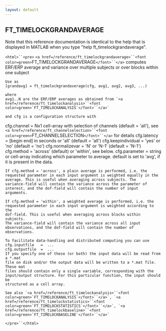 ```yaml
---
layout: default
---
```


##  FT_TIMELOCKGRANDAVERAGE

Note that this reference documentation is identical to the help that is displayed in MATLAB when you type "help ft_timelockgrandaverage".

`<html>``<pre>`
    `<a href=/reference/ft_timelockgrandaverage>``<font color=green>`FT_TIMELOCKGRANDAVERAGE`</font>``</a>` computes ERF/ERP average and variance
    over multiple subjects or over blocks within one subject
 
    Use as
    [grandavg] = ft_timelockgrandaverage(cfg, avg1, avg2, avg3, ...)
 
    where
    avg1..N are the ERF/ERP averages as obtained from `<a href=/reference/ft_timelockanalysis>``<font color=green>`FT_TIMELOCKANALYSIS`</font>``</a>`
 
    and cfg is a configuration structure with
   cfg.channel        = Nx1 cell-array with selection of channels (default = 'all'),
                        see `<a href=/reference/ft_channelselection>``<font color=green>`FT_CHANNELSELECTION`</font>``</a>` for details
   cfg.latency        = [begin end] in seconds or 'all' (default = 'all')
   cfg.keepindividual = 'yes' or 'no' (default = 'no')
   cfg.normalizevar   = 'N' or 'N-1' (default = 'N-1')
   cfg.method         = 'across' (default) or 'within', see below.
   cfg.parameter      = string or cell-array indicating which
                         parameter to average. default is set to
                         'avg', if it is present in the data.
 
    If cfg.method = 'across', a plain average is performed, i.e. the
    requested parameter in each input argument is weighted equally in the
    average. This is useful when averaging across subjects. The
    variance-field will contain the variance across the parameter of
    interest, and the dof-field will contain the number of input arguments.
 
    If cfg.method = 'within', a weighted average is performed, i.e. the
    requested parameter in each input argument is weighted according to the
    dof-field. This is useful when averaging across blocks within subjects.
    The variance-field will contain the variance across all input
    observations, and the dof-field will contain the number of observations.
 
    To facilitate data-handling and distributed computing you can use
    cfg.inputfile   =  ...
    cfg.outputfile  =  ...
    If you specify one of these (or both) the input data will be read from a *.mat
    file on disk and/or the output data will be written to a *.mat file. These mat
    files should contain only a single variable, corresponding with the
    input/output structure. For this particular function, the input should be
    structured as a cell array.
 
    See also `<a href=/reference/ft_timelockanalysis>``<font color=green>`FT_TIMELOCKANALYSIS`</font>``</a>`, `<a href=/reference/ft_timelockstatistics>``<font color=green>`FT_TIMELOCKSTATISTICS`</font>``</a>`, `<a href=/reference/ft_timelockbaseline>``<font color=green>`FT_TIMELOCKBASELINE`</font>``</a>`
`</pre>``</html>`

